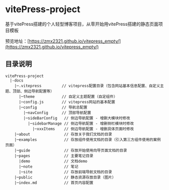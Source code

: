 # vitePress-project
基于vitePress搭建的个人轻型博客项目，从零开始用vitePress搭建的静态页面项目模板

预览地址：[https://zmx2321.github.io/vitepress_empty/](https://zmx2321.github.io/vitepress_empty/)


## 目录说明
```shell
vitePress-project
  |-docs
    |─.vitepress         // vitepress配置目录（包含网站基本信息配置、自定义主题、顶部、侧边导航配置等）
      |─theme            // 自定义主题配置（自定组件）
      |─config.js        // vitepress网站的基本配置
      |─config           // 导航总配置
        |─navConfig      // 顶部导航配置
        |─sideBarConfig   // 侧边导航配置 - 增删大模块时修改
          |─sidebarManage // 侧边导航配置 - 增删侧栏模块时修改
            |─xxxItems    // 侧边导航配置 - 增删具体页面时修改
    |─about               // 存放关于我们文档的目录
    |─examples            // 存放组件使用文档的目录（引入第三方组件使用的案例页面）
    |─guide               // 存放开始使用向导页面文档的目录
    |─pages               // 主要笔记目录
      |demo               // 文档demo
      |─note              // 笔记
      |─site              // 存放前端导航文档的目录
    |─public              // 静态资源存放目录（图片）
    |─index.md            // 首页内容配置
```

